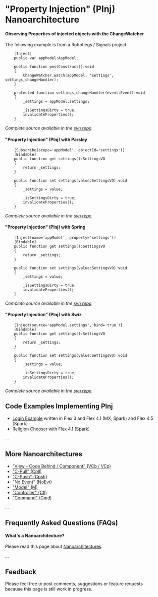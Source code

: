 # "Property Injection" (PInj) Nanoarchitecture #

#### Observing Properties of injected objects with the ChangeWatcher ####

The following example is from a Robotlegs / Signals project

```
	[Inject]
	public var appModel:AppModel;

	public function postConstruct():void
	{
		ChangeWatcher.watch(appModel, 'settings', settings_changeHandler);
	}

	protected function settings_changeHandler(event:Event):void
	{
		_settings = appModel.settings;
			
		_isSettingsDirty = true;
		invalidateProperties();
	}
```
_Complete source available in the  [svn repo](http://masuland.googlecode.com/svn/trunk/LoginExampleFx4HeroRobotlegsSignalsMobileMVCpshCmd/trunk/src/main/flex/com/masuland/loginexample/view/component/SettingsBoxCP.as)._

#### "Property Injection" (PInj) with Parsley ####
```
	[Subscribe(scope='appModel', objectId='settings')]
	[Bindable]
	public function get settings():SettingsVO
	{
		return _settings;
	}
		
	public function set settings(value:SettingsVO):void
	{
		_settings = value;
		
		_isSettingsDirty = true;
		invalidateProperties();
	}
```
_Complete source available in the  [svn repo](http://masuland.googlecode.com/svn/trunk/LoginExampleFx4HeroParsleyMobileMVCpshCtl_PInj/trunk/src/main/flex/com/masuland/loginexample/view/component/SettingsBoxCP.as)._

#### "Property Injection" (PInj) with Spring ####
```
	[Inject(name='appModel', property='settings')]
	[Bindable]
	public function get settings():SettingsVO
	{
		return _settings;
	}
		
	public function set settings(value:SettingsVO):void
	{
		_settings = value;
		
		_isSettingsDirty = true;
		invalidateProperties();
	}
```
_Complete source available in the  [svn repo](http://masuland.googlecode.com/svn/trunk/LoginExampleFx4HeroSpringMobileMVCpshCtl_PInj/trunk/src/main/flex/com/masuland/loginexample/view/component/SettingsBoxCP.as)._

#### "Property Injection" (PInj) with Swiz ####
```
	[Inject(source='appModel.settings', bind='true')]
	[Bindable]
	public function get settings():SettingsVO
	{
		return _settings;
	}
	
	public function set settings(value:SettingsVO):void
	{
		_settings = value;
		
		_isSettingsDirty = true;
		invalidateProperties();
	}
```
_Complete source available in the  [svn repo](http://masuland.googlecode.com/svn/trunk/LoginExampleFx4HeroSwizMobileMVCpshCtl_PInj/trunk/src/main/flex/com/masuland/loginexample/view/component/SettingsBoxCP.as)._

## Code Examples Implementing PInj ##

  * [Login Example](LoginExample.md) written in Flex 3 and Flex 4.1 (MX, Spark) and Flex 4.5 (Spark)
  * [Religion Chooser](ReligionChooser.md) with Flex 4.1 (Spark)

...

## More Nanoarchitectures ##

  * ["View - Code Behind / Component" (VCb / VCp)](NanoarchitectureVCb.md)
  * ["C-Pull" (Cpll)](NanoarchitectureCpll.md)
  * ["C-Push" (Cpsh)](NanoarchitectureCpsh.md)
  * ["No Event" (NoEvt)](NanoarchitectureNoEvt.md)
  * ["Model" (M)](NanoarchitectureM.md)
  * ["Controller" (Ctl)](NanoarchitectureCtl.md)
  * ["Command" (Cmd)](NanoarchitectureCmd.md)

...

## Frequently Asked Questions (FAQs) ##

#### What's a Nanoarchitecture? ####
Please read this page about [Nanoarchitectures](Nanoarchitecture.md).

...

## Feedback ##

Please feel free to post comments, suggestions or feature requests because this page is still work in progress.